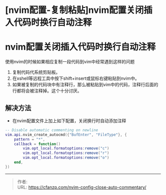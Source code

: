 # [nvim配置-复制粘贴]nvim配置关闭插入代码时换行自动注释


<!--more-->
# nvim配置关闭插入代码时换行自动注释
使用nvim的时候如果相应复制一段代码到vim中经常遇到这样的问题
1. 复制代码代系统剪贴板。
2. 在xshell等远程工具中按下shift+insert或鼠标右键粘贴到nvim中。
3. 如果被复制的代码块中有注释行，那么被粘贴到vim中的代码，注释行后面的行都将会被注释掉。这个十分讨厌。
## 解决方法
- 在nvim配置文件上加上如下配置，关闭换行时自动添加注释
```lua
-- Disable automatic commenting on newline
vim.api.nvim_create_autocmd({"BufEnter", "FileType"}, {
    pattern = "*",
    callback = function()
        vim.opt_local.formatoptions:remove("c")
        vim.opt_local.formatoptions:remove("r")
        vim.opt_local.formatoptions:remove("o")
    end,
})
```


---

> 作者:   
> URL: https://cfanzp.com/nvim-config-close-auto-commentary/  

